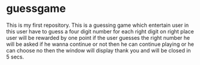 # guessgame
This is my first repository. This is a guessing game which entertain user in this user have to guess a four digit number for each right digit on right place user will be rewarded by one point if the user guesses the right number he will be asked if he wanna continue or not then he can continue playing or he can choose no then the window will display thank you and will be closed in 5 secs. 
